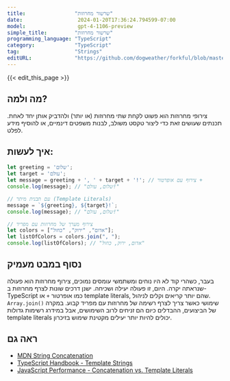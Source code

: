 ```yaml
---
title:                "שרשור מחרוזות"
date:                  2024-01-20T17:36:24.794599-07:00
model:                 gpt-4-1106-preview
simple_title:         "שרשור מחרוזות"
programming_language: "TypeScript"
category:             "TypeScript"
tag:                  "Strings"
editURL:              "https://github.com/dogweather/forkful/blob/master/content/he/typescript/concatenating-strings.md"
---
```


{{< edit_this_page >}}

## מה ולמה?
צירופי מחרוזות הוא פשוט לקחת שתי מחרוזות (או יותר) ולהדביק אותן יחד לאחת. תכנתים שעושים זאת כדי ליצור טקסט משולב, לבנות משפטים דינמיים, או להוסיף מידע לפלט.

## איך לעשות:
```typescript
let greeting = 'שלום';
let target = 'עולם';
let message = greeting + ', ' + target + '!'; // צירוף עם אופרטור +
console.log(message); // "שלום, עולם!"

// עם תבנית מיתר (Template Literals)
message = `${greeting}, ${target}!`;
console.log(message); // "שלום, עולם!"

// צירוף מערך של מחרוזות עם מפריד
let colors = ["אדום", "ירוק", "כחול"];
let listOfColors = colors.join(", ");
console.log(listOfColors); // "אדום, ירוק, כחול"
```

## נסוף במבט מעמיק
בעבר, כשהרי קוד לא היו נוחים ומשתמשי עומסים נמוכים, צירוף מחרוזות הוא פעולה שנראתה יקרה. היום, זו פעולה יעילה ושכיחה. ישנן דרכים שונות לצרף מחרוזות ב-TypeScript כמו אופרטור `+` או template literals, שהם יותר קריאים וקלים לניהול. `Array.join()` שימושי כאשר צריך לצרף רשימה של מחרוזות עם מפריד קבוע. במקרה של הביצועים, ההבדלים כיום הם זניחים לרוב השימושים, אבל במידרג רשימות גדולות template literals יכולים להיות יותר יעילים מקטינת שימוש בזיכרון.

## ראה גם
- [MDN String Concatenation](https://developer.mozilla.org/en-US/docs/Web/JavaScript/Reference/Global_Objects/String/concat)
- [TypeScript Handbook - Template Strings](https://www.typescriptlang.org/docs/handbook/basic-types.html#template-strings)
- [JavaScript Performance - Concatenation vs. Template Literals](https://medium.com/@KevinBGreene/javascript-performance-string-concatenation-vs-template-literals-eecbfde1d2d3)
